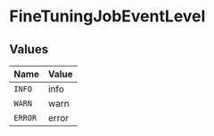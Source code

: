 # FineTuningJobEventLevel


## Values

| Name    | Value   |
| ------- | ------- |
| `INFO`  | info    |
| `WARN`  | warn    |
| `ERROR` | error   |